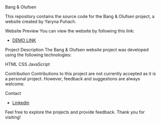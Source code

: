 Bang & Olufsen

This repository contains the source code for the Bang & Olufsen project, a website created by Yaryna Puhach.

Website Preview
You can view the website by following this link:
 - [DEMO LINK](https://YarynaPuhach.github.io/layout_miami/)

Project Description
The Bang & Olufsen website project was developed using the following technologies:

HTML
CSS
JavaScript

Contribution
Contributions to this project are not currently accepted as it is a personal project. However, feedback and suggestions are always welcome.

Contact
- [Linkedin](https://www.linkedin.com/in/yaryna-puhach-029023269/)

Feel free to explore the projects and provide feedback. Thank you for visiting!
 
 
